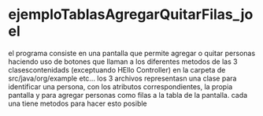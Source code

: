# ejemploTablasAgregarQuitarFilas_joel
 
el programa consiste en una pantalla que permite agregar o quitar personas haciendo uso de botones que llaman a los diferentes metodos de las 3 clasescontenidads (exceptuando HEllo Controller) en la carpeta de src/java/org/example etc... los 3 archivos representasn una clase para identificar una persona, con los atributos correspondientes, la propia pantalla y para agregar personas como filas a la tabla de la pantalla. cada una tiene metodos para hacer esto posible